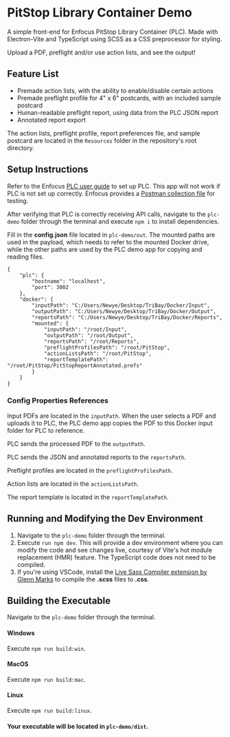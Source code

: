 # PitStop Library Container Demo
A simple front-end for Enfocus PitStop Library Container (PLC). Made with Electron-Vite and TypeScript using SCSS as a CSS preprocessor for styling.

Upload a PDF, preflight and/or use action lists, and see the output!

## Feature List
* Premade action lists, with the ability to enable/disable certain actions
* Premade preflight profile for 4" x 6" postcards, with an included sample postcard
* Human-readable preflight report, using data from the PLC JSON report
* Annotated report export

The action lists, preflight profile, report preferences file, and sample postcard are located in the `Resources` folder in the repository's root directory.

## Setup Instructions
Refer to the Enfocus [PLC user guide](https://www.enfocus.com/en/support/manuals/pitstop-library-container-manuals) to set up PLC. This app will not work if PLC is not set up correctly. Enfocus provides a [Postman collection file](https://go.enfocus.com/PLC-postman-collection) for testing.

After verifying that PLC is correctly receiving API calls, navigate to the `plc-demo` folder through the terminal and execute `npm i` to install dependencies.

Fill in the **config.json** file located in `plc-demo/out`. The mounted paths are used in the payload, which needs to refer to the mounted Docker drive, while the other paths are used by the PLC demo app for copying and reading files.
```
{
    "plc": {
        "hostname": "localhost",
        "port": 3002
    },
    "docker": {
        "inputPath": "C:/Users/Newye/Desktop/TriBay/Docker/Input",
        "outputPath": "C:/Users/Newye/Desktop/TriBay/Docker/Output",
        "reportsPath": "C:/Users/Newye/Desktop/TriBay/Docker/Reports",
        "mounted": {
            "inputPath": "/root/Input",
            "outputPath": "/root/Output",
            "reportsPath": "/root/Reports",
            "preflightProfilesPath": "/root/PitStop",
            "actionListsPath": "/root/PitStop",
            "reportTemplatePath": "/root/PitStop/PitStopReportAnnotated.prefs"
        }
    }
}
```
### Config Properties References
Input PDFs are located in the `inputPath`.  When the user selects a PDF and uploads it to PLC, the PLC demo app copies the PDF to this Docker input folder for PLC to reference.

PLC sends the processed PDF to the `outputPath`.

PLC sends the JSON and annotated reports to the `reportsPath`.

Preflight profiles are located in the `preflightProfilesPath`.

Action lists are located in the `actionListsPath`.

The report template is located in the `reportTemplatePath`.

## Running and Modifying the Dev Environment
1. Navigate to the `plc-demo` folder through the terminal.
2. Execute `run npm dev`. This will provide a dev environment where you can modify the code and see changes live, courtesy of Vite's hot module replacement (HMR) feature. The TypeScript code does not need to be compiled.
3. If you're using VSCode, install the [Live Sass Compiler extension by Glenn Marks](https://marketplace.visualstudio.com/items?itemName=ritwickdey.live-sass) to compile the **.scss** files to **.css**.

## Building the Executable
Navigate to the `plc-demo` folder through the terminal.
#### **Windows**
Execute `npm run build:win`.
#### **MacOS**
Execute `npm run build:mac`.
#### **Linux**
Execute `npm run build:linux`.

#### Your executable will be located in `plc-demo/dist`.
